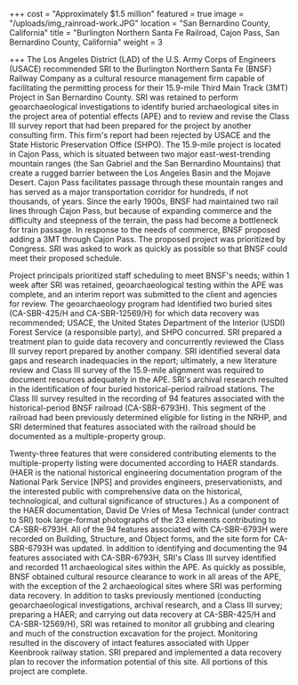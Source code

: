 +++
cost = "Approximately $1.5 million"
featured = true
image = "/uploads/img_rainroad-work.JPG"
location = "San Bernardino County, California"
title = "Burlington Northern Santa Fe Railroad, Cajon Pass, San Bernardino County, California"
weight = 3

+++
The Los Angeles District (LAD) of the U.S. Army Corps of Engineers (USACE) recommended SRI to the Burlington Northern Santa Fe (BNSF) Railway Company as a cultural resource management firm capable of facilitating the permitting process for their 15.9-mile Third Main Track (3MT) Project in San Bernardino County. SRI was retained to perform geoarchaeological investigations to identify buried archaeological sites in the project area of potential effects (APE) and to review and revise the Class III survey report that had been prepared for the project by another consulting firm. This firm's report had been rejected by USACE and the State Historic Preservation Office (SHPO). The 15.9-mile project is located in Cajon Pass, which is situated between two major east-west-trending mountain ranges (the San Gabriel and the San Bernardino Mountains) that create a rugged barrier between the Los Angeles Basin and the Mojave Desert. Cajon Pass facilitates passage through these mountain ranges and has served as a major transportation corridor for hundreds, if not thousands, of years. Since the early 1900s, BNSF had maintained two rail lines through Cajon Pass, but because of expanding commerce and the difficulty and steepness of the terrain, the pass had become a bottleneck for train passage. In response to the needs of commerce, BNSF proposed adding a 3MT through Cajon Pass. The proposed project was prioritized by Congress. SRI was asked to work as quickly as possible so that BNSF could meet their proposed schedule.

Project principals prioritized staff scheduling to meet BNSF's needs; within 1 week after SRI was retained, geoarchaeological testing within the APE was complete, and an interim report was submitted to the client and agencies for review. The geoarchaeology program had identified two buried sites (CA-SBR-425/H and CA-SBR-12569/H) for which data recovery was recommended; USACE, the United States Department of the Interior (USDI) Forest Service (a responsible party), and SHPO concurred. SRI prepared a treatment plan to guide data recovery and concurrently reviewed the Class III survey report prepared by another company. SRI identified several data gaps and research inadequacies in the report; ultimately, a new literature review and Class III survey of the 15.9-mile alignment was required to document resources adequately in the APE. SRI's archival research resulted in the identification of four buried historical-period railroad stations. The Class III survey resulted in the recording of 94 features associated with the historical-period BNSF railroad (CA-SBR-6793H). This segment of the railroad had been previously determined eligible for listing in the NRHP, and SRI determined that features associated with the railroad should be documented as a multiple-property group.

Twenty-three features that were considered contributing elements to the multiple-property listing were documented according to HAER standards. (HAER is the national historical engineering documentation program of the National Park Service \[NPS\] and provides engineers, preservationists, and the interested public with comprehensive data on the historical, technological, and cultural significance of structures.) As a component of the HAER documentation, David De Vries of Mesa Technical (under contract to SRI) took large-format photographs of the 23 elements contributing to CA-SBR-6793H. All of the 94 features associated with CA-SBR-6793H were recorded on Building, Structure, and Object forms, and the site form for CA-SBR-6793H was updated. In addition to identifying and documenting the 94 features associated with CA-SBR-6793H, SRI's Class III survey identified and recorded 11 archaeological sites within the APE. As quickly as possible, BNSF obtained cultural resource clearance to work in all areas of the APE, with the exception of the 2 archaeological sites where SRI was performing data recovery. In addition to tasks previously mentioned (conducting geoarchaeological investigations, archival research, and a Class III survey; preparing a HAER; and carrying out data recovery at CA-SBR-425/H and CA-SBR-12569/H), SRI was retained to monitor all grubbing and clearing and much of the construction excavation for the project. Monitoring resulted in the discovery of intact features associated with Upper Keenbrook railway station. SRI prepared and implemented a data recovery plan to recover the information potential of this site. All portions of this project are complete.